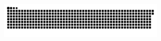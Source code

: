 <picture>
  <source media="(prefers-color-scheme: dark)" srcset="https://raw.githubusercontent.com/MarineHakobyan/MarineHakobyan/0215b41ac92aabf404bc867797e205fde3c87c9b/github-contribution-grid-snake-dark.svg" />
  <source media="(prefers-color-scheme: light)" srcset="https://raw.githubusercontent.com/MarineHakobyan/MarineHakobyan/0215b41ac92aabf404bc867797e205fde3c87c9b/github-contribution-grid-snake.svg" />
  <img alt="github-snake" src="https://raw.githubusercontent.com/MarineHakobyan/MarineHakobyan/0215b41ac92aabf404bc867797e205fde3c87c9b/github-contribution-grid-snake-dark.svg" />
</picture>
